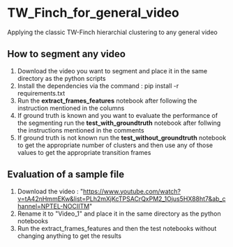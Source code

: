 # TW_Finch_for_general_video
Applying the classic TW-Finch hierarchial clustering to any general video 

## How to segment any video
1. Download the video you want to segment and place it in the same directory as the python scripts
2. Install the dependencies via the command : pip install -r requirements.txt 
3. Run the **extract_frames_features** notebook after following the instruction mentioned in the columns
4. If ground truth is known and you want to evaluate the performance of the segmenting run the **test_with_groundtruth** notebook after follwing the instructions mentioned in the comments
5. If ground truth is not known run the **test_without_groundtruth** notebook to get the appropriate number of clusters and then use any of those values to get the appropriate transition frames

## Evaluation of a sample file
1. Download the video : "https://www.youtube.com/watch?v=tA42nHmmEKw&list=PLh2mXjKcTPSACrQxPM2_1Ojus5HX88ht7&ab_channel=NPTEL-NOCIITM"
2. Rename it to "Video_1" and place it in the same directory as the python notebooks
3. Run the extract_frames_features and then the test notebooks without changing anything to get the results
